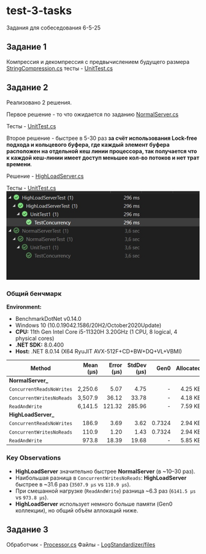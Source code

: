 # test-3-tasks
Задания для собеседования 6-5-25

## Задание 1
Компрессия и декомпрессия с предвычислением будущего размера
[StringCompression.cs](https://github.com/sapozhnikovv/test-3-tasks/blob/main/SimpleStringCommpression/Algo/StringCompression.cs) 
тесты - [UnitTest.cs](https://github.com/sapozhnikovv/test-3-tasks/blob/main/SimpleStringCommpression/AlgoTest/UnitTest1.cs)

## Задание 2
Реализовано 2 решения.

Первое решение - то что ожидается по заданию [NormalServer.cs](https://github.com/sapozhnikovv/test-3-tasks/blob/main/FastAndSafeCounter/NormalServer/NormalServer.cs)

Тесты - [UnitTest.cs](https://github.com/sapozhnikovv/test-3-tasks/blob/main/FastAndSafeCounter/NormalServerTest/UnitTest1.cs)


Второе решение - быстрее в  5-30 раз **за счёт использования Lock-free подхода и кольцевого буфера, где каждый элемент буфера расположен на отдельной кеш линии процессора, так получается что к каждой кеш-линии имеет доступ меньшее кол-во потоков и нет трат времени**.

Решение - [HighLoadServer.cs](https://github.com/sapozhnikovv/test-3-tasks/blob/main/FastAndSafeCounter/HighLoadServer/HighLoadServer.cs)

Тесты - [UnitTest.cs](https://github.com/sapozhnikovv/test-3-tasks/blob/main/FastAndSafeCounter/HighLoadServerTest/UnitTest1.cs)
![tests](https://github.com/sapozhnikovv/test-3-tasks/blob/main/FastAndSafeCounter/test.jpg)
### Общий бенчмарк

**Environment:**  
- BenchmarkDotNet v0.14.0  
- Windows 10 (10.0.19042.1586/20H2/October2020Update)  
- **CPU:** 11th Gen Intel Core i5-11320H 3.20GHz (1 CPU, 8 logical, 4 physical cores)  
- **.NET SDK:** 8.0.400  
- **Host:** .NET 8.0.14 (X64 RyuJIT AVX-512F+CD+BW+DQ+VL+VBMI)  

| Method                                   | Mean (μs) | Error (μs) | StdDev (μs) | Gen0   | Allocated |
|------------------------------------------|----------:|-----------:|------------:|-------:|----------:|
| **NormalServer_**                        |          |            |             |        |           |
| `ConcurrentReadsNoWrites`                | 2,250.6  | 5.07       | 4.75        | -      | 4.25 KB   |
| `ConcurrentWritesNoReads`                | 3,507.9  | 36.12      | 33.78       | -      | 4.18 KB   |
| `ReadAndWrite`                           | 6,141.5  | 121.32     | 285.96      | -      | 7.59 KB   |
| **HighLoadServer_**                      |          |            |             |        |           |
| `ConcurrentReadsNoWrites`                | 186.9    | 3.69       | 3.62        | 0.7324 | 2.94 KB   |
| `ConcurrentWritesNoReads`                | 110.9    | 1.20       | 1.43        | 0.7324 | 2.94 KB   |
| `ReadAndWrite`                           | 973.8    | 18.39      | 19.68       | -      | 5.85 KB   |

### Key Observations
- **HighLoadServer** значительно быстрее **NormalServer** (в ~10–30 раз).  
- Наибольшая разница в `ConcurrentWritesNoReads`: **HighLoadServer** быстрее в ~31.6 раз (`3507.9 μs` vs `110.9 μs`).  
- При смешанной нагрузке (`ReadAndWrite`) разница ~6.3 раз (`6141.5 μs` vs `973.8 μs`).  
- **HighLoadServer** использует немного больше памяти (Gen0 коллекции), но общий объём аллокаций ниже.  


## Задание 3
Обработчик - [Processor.cs](https://github.com/sapozhnikovv/test-3-tasks/blob/main/LogStandardizer/LogStandardizer/Processor.cs)
Файлы - [LogStandardizer/files](https://github.com/sapozhnikovv/test-3-tasks/tree/main/LogStandardizer/LogStandardizer/files)
